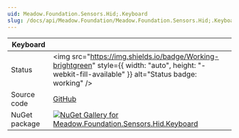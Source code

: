 ```yaml
---
uid: Meadow.Foundation.Sensors.Hid;.Keyboard
slug: /docs/api/Meadow.Foundation/Meadow.Foundation.Sensors.Hid;.Keyboard
---
```


| Keyboard | |
|--------|--------|
| Status | <img src="https://img.shields.io/badge/Working-brightgreen" style={{ width: "auto", height: "-webkit-fill-available" }} alt="Status badge: working" /> |
| Source code | [GitHub](https://github.com/WildernessLabs/Meadow.Foundation/tree/main/Source/Meadow.Foundation.Peripherals/Sensors.Hid.Keyboard) |
| NuGet package | <a href="https://www.nuget.org/packages/Meadow.Foundation.Sensors.Hid.Keyboard/" target="_blank"><img src="https://img.shields.io/nuget/v/Meadow.Foundation.Sensors.Hid.Keyboard.svg?label=Meadow.Foundation.Sensors.Hid.Keyboard" alt="NuGet Gallery for Meadow.Foundation.Sensors.Hid.Keyboard" /></a> |

